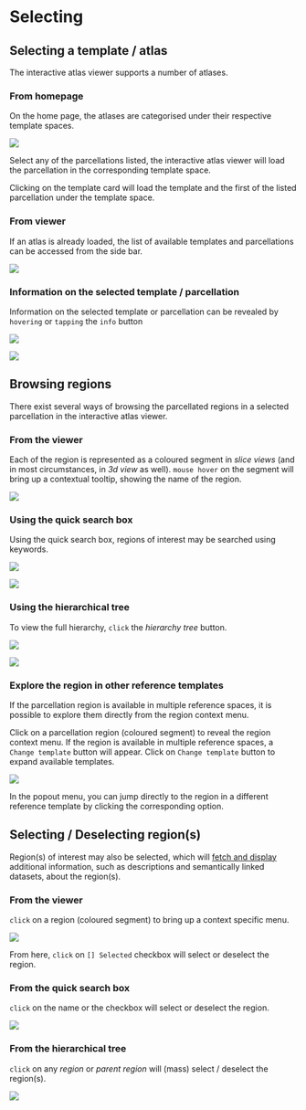 # Selecting

## Selecting a template / atlas

The interactive atlas viewer supports a number of atlases.

### From homepage

On the home page, the atlases are categorised under their respective template spaces.

[![](images/home.png)](images/home.png)

Select any of the parcellations listed, the interactive atlas viewer will load the parcellation in the corresponding template space.

Clicking on the template card will load the template and the first of the listed parcellation under the template space.

### From viewer

If an atlas is already loaded, the list of available templates and parcellations can be accessed from the side bar.

[![](images/bigbrain_parcellation_selector_open.png)](images/bigbrain_parcellation_selector_open.png)

### Information on the selected template / parcellation

Information on the selected template or parcellation can be revealed by `hovering` or `tapping` the `info` button

[![](images/bigbrain_info_btn.png)](images/bigbrain_info_btn.png)

[![](images/bigbrain_moreinfo.png)](images/bigbrain_moreinfo.png)

## Browsing regions

There exist several ways of browsing the parcellated regions in a selected parcellation in the interactive atlas viewer.

### From the viewer

Each of the region is represented as a coloured segment in _slice views_ (and in most circumstances, in _3d view_ as well). `mouse hover` on the segment will bring up a contextual tooltip, showing the name of the region.

[![](images/bigbrain_region_onhover.png)](images/bigbrain_region_onhover.png)

### Using the quick search box

Using the quick search box, regions of interest may be searched using keywords.

[![](images/bigbrain_quicksearch.png)](images/bigbrain_quicksearch.png)

[![](images/bigbrain_quicksearch_hoc.png)](images/bigbrain_quicksearch_hoc.png)

### Using the hierarchical tree

To view the full hierarchy, `click` the _hierarchy tree_ button. 

[![](images/bigbrain_region_hierarchy.png)](images/bigbrain_region_hierarchy.png)

[![](images/bigbrain_full_hierarchy.png)](images/bigbrain_full_hierarchy.png)

### Explore the region in other reference templates
If the parcellation region is available in multiple reference spaces, it is possible to explore them directly from the region context menu.

Click on a parcellation region (coloured segment) to reveal the region context menu. If the region is available in multiple reference spaces, a `Change template` button will appear. Click on `Change template` button to expand available templates.

[![](images/selecting_change_template_from_region.png)](images/selecting_change_template_from_region.png)

In the popout menu, you can jump directly to the region in a different reference template by clicking the corresponding option.

## Selecting / Deselecting region(s)

Region(s) of interest may also be selected, which will [fetch and display](search.md) additional information, such as descriptions and semantically linked datasets, about the region(s).

### From the viewer

`click` on a region (coloured segment) to bring up a context specific menu.

[![](images/bigbrain_region_specific_dialog.png)](images/bigbrain_region_specific_dialog.png)

From here, `click` on `[] Selected` checkbox will select or deselect the region.

### From the quick search box

`click` on the name or the checkbox will select or deselect the region.

[![](images/bigbrain_quicksearch_hoc.png)](images/bigbrain_quicksearch_hoc.png)

### From the hierarchical tree

`click` on any _region_ or _parent region_ will (mass) select / deselect the region(s). 

[![](images/bigbrain_mass_select_regions.png)](images/bigbrain_mass_select_regions.png)
